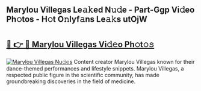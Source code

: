 ## Marylou Villegas Le𝚊𝚔ed N𝚞𝚍e - Part-Ggp Vi𝚍eo Ph𝚘tos - H𝚘t O𝚗lyf𝚊ns Le𝚊𝚔s utOjW

# <h2><a href="http://hf455uu.feru.top/?c=Marylou+Villegas">🔗 👉 🔴 Marylou Villegas Vi𝚍𝚎o Ph𝚘t𝚘𝚜</a></h2>

[![Marylou Villegas Nu𝚍𝚎s](https://i.imgur.com/0TWrTi3.gif)](http://hf455uu.feru.top/?c=Marylou+Villegas)
Content creator Marylou Villegas known for their dance-themed performances and lifestyle snippets. Marylou Villegas, a respected public figure in the scientific community, has made groundbreaking discoveries in the field of medicine. 
